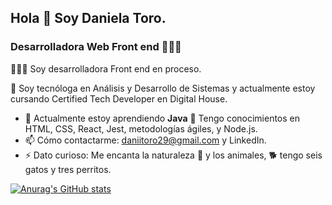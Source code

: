 ## Hola 👋 Soy Daniela Toro. 

### Desarrolladora Web Front end 👩🏻‍💻 

 
👩🏻‍💻 Soy desarrolladora Front end en proceso.  

🔭  Soy tecnóloga en Análisis y Desarrollo de Sistemas y actualmente estoy cursando Certified Tech Developer en Digital House. 

- 🌱 Actualmente estoy aprendiendo **Java** 
🚀 Tengo conocimientos en HTML, CSS, React, Jest, metodologías ágiles, y Node.js.
- 📫 Cómo contactarme: daniitoro29@gmail.com y LinkedIn. 
- ⚡ Dato curioso: Me encanta la naturaleza 🌿 y los animales, 🐕 tengo seis gatos y tres perritos.  

[![Anurag's GitHub stats](https://github-readme-stats.vercel.app/api?username=daniitoro29)](https://github.com/anuraghazra/github-readme-stats) 
